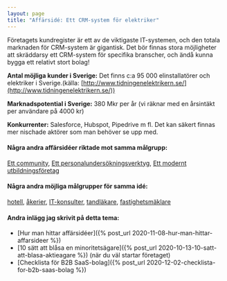 ```yaml
---
layout: page
title: "Affärsidé: Ett CRM-system för elektriker"
---
```

Företagets kundregister är ett av de viktigaste IT-systemen, och den totala marknaden för CRM-system är gigantisk. Det bör finnas stora möjligheter att skräddarsy ett CRM-system för specifika branscher, och ändå kunna bygga ett relativt stort bolag!

**Antal möjliga kunder i Sverige:** Det finns c:a 95 000 elinstallatörer och elektriker i Sverige.(källa: [http://www.tidningenelektrikern.se/](http://www.tidningenelektrikern.se/))

**Marknadspotential i Sverige:** 380 Mkr per år (vi räknar med en årsintäkt per användare på 4000 kr)

**Konkurrenter:** Salesforce, Hubspot, Pipedrive m fl. Det kan säkert finnas mer nischade aktörer som man behöver se upp med.

#### Några andra affärsidéer riktade mot samma målgrupp:
[Ett community](/affarsideer/ett-community-for-elektriker/), [Ett personalundersökningsverktyg](/affarsideer/ett-personalundersokningsverktyg-for-elektriker/), [Ett modernt utbildningsföretag](/affarsideer/ett-modernt-utbildningsforetag-riktat-mot-elektriker/)


#### Några andra möjliga målgrupper för samma idé:
[hotell](/affarsideer/ett-crm-system-for-hotell/), [åkerier](/affarsideer/ett-crm-system-for-akerier/), [IT-konsulter](/affarsideer/ett-crm-system-for-it-konsulter/), [tandläkare](/affarsideer/ett-crm-system-for-tandlakare/), [fastighetsmäklare](/affarsideer/ett-crm-system-for-fastighetsmaklare/)

#### Andra inlägg jag skrivit på detta tema:
- [Hur man hittar affärsidéer]({% post_url 2020-11-08-hur-man-hittar-affarsideer %})
- [10 sätt att blåsa en minoritetsägare]({% post_url 2020-10-13-10-satt-att-blasa-aktieagare %}) (när du väl startar företaget)
- [Checklista för B2B SaaS-bolag]({% post_url 2020-12-02-checklista-for-b2b-saas-bolag %})

